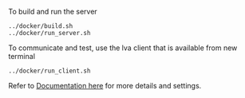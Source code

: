 To build and run the server
```
../docker/build.sh
../docker/run_server.sh
```

To communicate and test, use the lva client that is available from new terminal
```
../docker/run_client.sh
```

Refer to [Documentation here](../README.md) for more details and settings.
